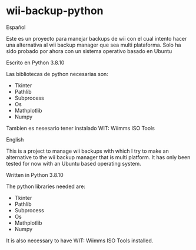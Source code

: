 # wii-backup-python
Español

Este es un proyecto para manejar backups de wii con el cual intento hacer una alternativa al wii backup manager que sea multi plataforma.
Solo ha sido probado por ahora con un sistema operativo basado en Ubuntu

Escrito en Python 3.8.10

Las bibliotecas de python necesarias son:
- Tkinter
- Pathlib
- Subprocess
- Os
- Mathplotlib
- Numpy

Tambien es nesesario tener instalado WIT: Wiimms ISO Tools


English

This is a project to manage wii backups with which I try to make an alternative to the wii backup manager that is multi platform.
It has only been tested for now with an Ubuntu based operating system.

Written in Python 3.8.10

The python libraries needed are:
- Tkinter
- Pathlib
- Subprocess
- Os
- Mathplotlib
- Numpy

It is also necessary to have WIT: Wiimms ISO Tools installed.
